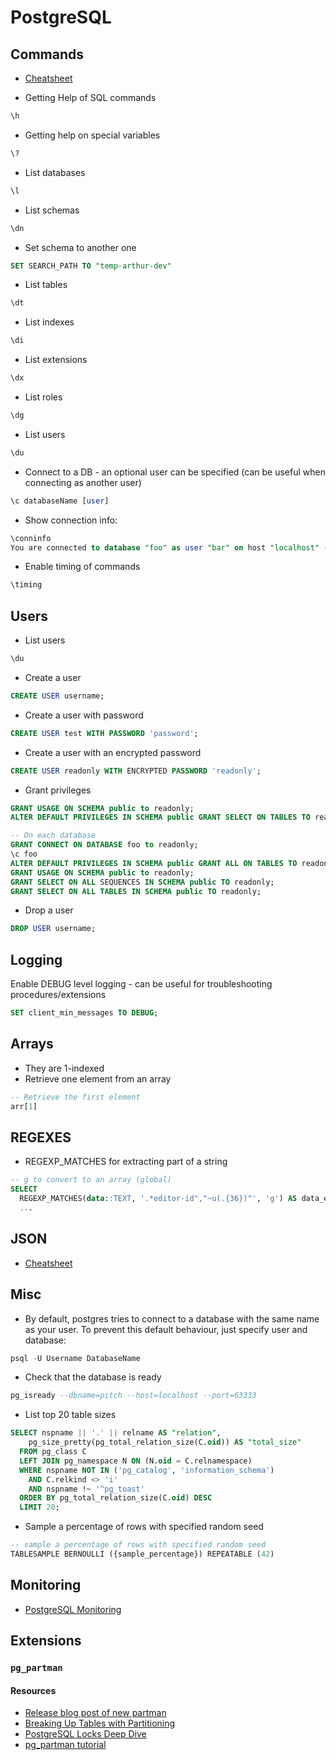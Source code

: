# PostgreSQL

## Commands

* [Cheatsheet](https://postgrescheatsheet.com/#/tables)

* Getting Help of SQL commands

```sql
\h
```

* Getting help on special variables

```sql
\?
```

* List databases

```sql
\l
```

* List schemas

```sql
\dn
```

* Set schema to another one

```sql
SET SEARCH_PATH TO "temp-arthur-dev"
```

* List tables

```sql
\dt
```

* List indexes

```sql
\di
```

* List extensions

```sql
\dx
```

* List roles

```sql
\dg
```

* List users

```sql
\du
```

* Connect to a DB - an optional user can be specified (can be useful when
connecting as another user)

```sql
\c databaseName [user]
```

* Show connection info:

```sql
\conninfo
You are connected to database "foo" as user "bar" on host "localhost" (address "::1") at port "5432".
```

* Enable timing of commands

```sql
\timing
```

## Users

* List users

```sql
\du
```

* Create a user

```sql
CREATE USER username;
```

* Create a user with password

```sql
CREATE USER test WITH PASSWORD 'password';
```

* Create a user with an encrypted password

```sql
CREATE USER readonly WITH ENCRYPTED PASSWORD 'readonly';
```

* Grant privileges

```sql
GRANT USAGE ON SCHEMA public to readonly;
ALTER DEFAULT PRIVILEGES IN SCHEMA public GRANT SELECT ON TABLES TO readonly;

-- On each database
GRANT CONNECT ON DATABASE foo to readonly;
\c foo
ALTER DEFAULT PRIVILEGES IN SCHEMA public GRANT ALL ON TABLES TO readonly; --- this grants privileges on new tables generated in new database "foo"
GRANT USAGE ON SCHEMA public to readonly;
GRANT SELECT ON ALL SEQUENCES IN SCHEMA public TO readonly;
GRANT SELECT ON ALL TABLES IN SCHEMA public TO readonly;
```

* Drop a user

```sql
DROP USER username;
```

## Logging

Enable DEBUG level logging - can be useful for troubleshooting procedures/extensions

```sql
SET client_min_messages TO DEBUG;
```

## Arrays

* They are 1-indexed
* Retrieve one element from an array

```sql
-- Retrieve the first element
arr[1]
```

## REGEXES

* REGEXP_MATCHES for extracting part of a string

```sql
-- g to convert to an array (global)
SELECT
  REGEXP_MATCHES(data::TEXT, '.*editor-id","~u(.{36})"', 'g') AS data_editor_id
  ...
```

## JSON

* [Cheatsheet](https://devhints.io/postgresql-json)

## Misc

* By default, postgres tries to connect to a database with the same name as your user. To prevent this default behaviour, just specify user and database:

```sql
psql -U Username DatabaseName
```

* Check that the database is ready

```sql
pg_isready --dbname=pitch --host=localhost --port=63333
```

* List top 20 table sizes

```sql
SELECT nspname || '.' || relname AS "relation",
    pg_size_pretty(pg_total_relation_size(C.oid)) AS "total_size"
  FROM pg_class C
  LEFT JOIN pg_namespace N ON (N.oid = C.relnamespace)
  WHERE nspname NOT IN ('pg_catalog', 'information_schema')
    AND C.relkind <> 'i'
    AND nspname !~ '^pg_toast'
  ORDER BY pg_total_relation_size(C.oid) DESC
  LIMIT 20;
```

* Sample a percentage of rows with specified random seed

```sql
-- sample a percentage of rows with specified random seed
TABLESAMPLE BERNOULLI ({sample_percentage}) REPEATABLE (42)
```

## Monitoring

* [PostgreSQL Monitoring](https://www.datadoghq.com/blog/postgresql-monitoring/)

## Extensions

### `pg_partman`

#### Resources

- [Release blog post of new partman](https://www.keithf4.com/posts/2023-05-30-new-hugo-new-partman/)
- [Breaking Up Tables with Partitioning](https://postgresql.us/events/pgconfnyc2023/sessions/session/1309/slides/114/It's%20Not%20You,%20It's%20Me%20-%20Breaking%20Up%20Tables%20with%20Partitioning.pdf)
- [PostgreSQL Locks Deep Dive](https://medium.com/@hnasr/postgres-locks-a-deep-dive-9fc158a5641c)
- [pg_partman tutorial](https://neon.tech/docs/extensions/pg_partman)
